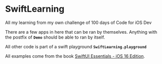 # SwiftLearning

All my learning from my own challenge of 100 days of Code for iOS Dev

There are a few apps in here that can be ran by themselves. Anything with the postfix of **`Demo`** should be able to ran by itself.

All other code is part of a swift playground **`SwiftLearning.playground`**


All examples come from the book [SwiftUI Essentials - iOS 16 Edition](https://www.amazon.com/SwiftUI-Essentials-Learn-Develop-Using/dp/1951442512).